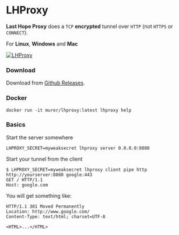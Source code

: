 # LHProxy

**Last Hope Proxy** does a ``TCP`` **encrypted** tunnel over ``HTTP`` (not ``HTTPS`` or ``CONNECT``).

For **Linux**, **Windows** and **Mac**

[![LHProxy](https://travis-ci.org/murer/lhproxy.svg)](https://circleci.com/gh/murer/lhproxy)

### Download

Download from <a href="https://github.com/murer/lhproxy/releases">Github Releases</a>.

### Docker

```shell
docker run -it murer/lhproxy:latest lhproxy help
```

### Basics

Start the server somewhere

```shell
LHPROXY_SECRET=myweaksecret lhproxy server 0.0.0.0:8080
```

Start your tunnel from the client

```shell
$ LHPROXY_SECRET=myweaksecret lhproxy client pipe http http://yourserver:8080 google:443
GET / HTTP/1.1
Host: google.com
```

You will get something like:

```
HTTP/1.1 301 Moved Permanently
Location: http://www.google.com/
Content-Type: text/html; charset=UTF-8

<HTML>...</HTML>
```
